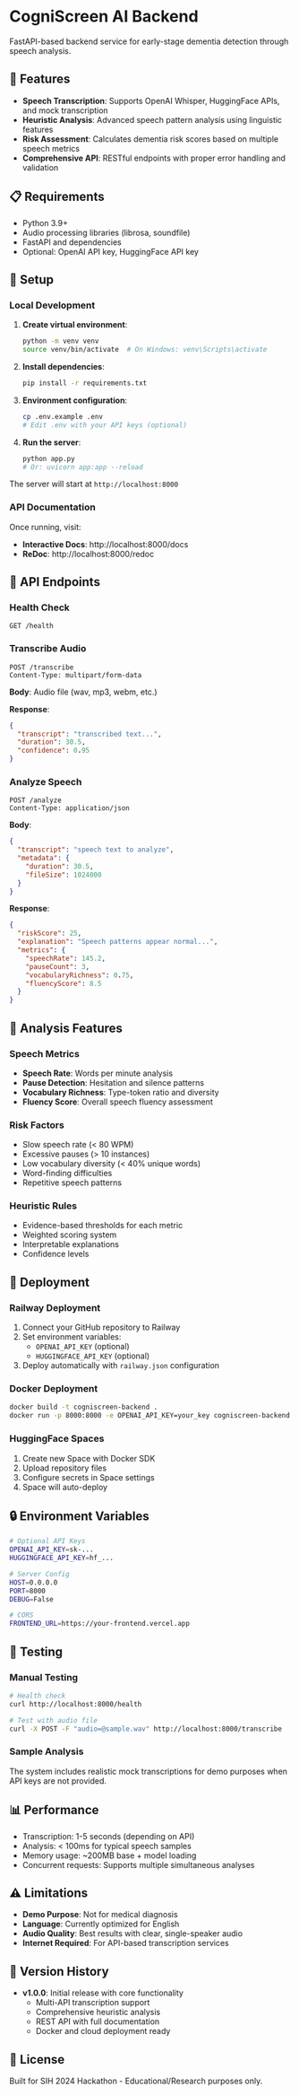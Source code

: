 # CogniScreen AI Backend

FastAPI-based backend service for early-stage dementia detection through speech analysis.

## 🚀 Features

- **Speech Transcription**: Supports OpenAI Whisper, HuggingFace APIs, and mock transcription
- **Heuristic Analysis**: Advanced speech pattern analysis using linguistic features
- **Risk Assessment**: Calculates dementia risk scores based on multiple speech metrics
- **Comprehensive API**: RESTful endpoints with proper error handling and validation

## 📋 Requirements

- Python 3.9+
- Audio processing libraries (librosa, soundfile)
- FastAPI and dependencies
- Optional: OpenAI API key, HuggingFace API key

## 🔧 Setup

### Local Development

1. **Create virtual environment**:
   ```bash
   python -m venv venv
   source venv/bin/activate  # On Windows: venv\Scripts\activate
   ```

2. **Install dependencies**:
   ```bash
   pip install -r requirements.txt
   ```

3. **Environment configuration**:
   ```bash
   cp .env.example .env
   # Edit .env with your API keys (optional)
   ```

4. **Run the server**:
   ```bash
   python app.py
   # Or: uvicorn app:app --reload
   ```

The server will start at `http://localhost:8000`

### API Documentation

Once running, visit:
- **Interactive Docs**: http://localhost:8000/docs
- **ReDoc**: http://localhost:8000/redoc

## 📡 API Endpoints

### Health Check
```http
GET /health
```

### Transcribe Audio
```http
POST /transcribe
Content-Type: multipart/form-data
```
**Body**: Audio file (wav, mp3, webm, etc.)

**Response**:
```json
{
  "transcript": "transcribed text...",
  "duration": 30.5,
  "confidence": 0.95
}
```

### Analyze Speech
```http
POST /analyze
Content-Type: application/json
```
**Body**:
```json
{
  "transcript": "speech text to analyze",
  "metadata": {
    "duration": 30.5,
    "fileSize": 1024000
  }
}
```

**Response**:
```json
{
  "riskScore": 25,
  "explanation": "Speech patterns appear normal...",
  "metrics": {
    "speechRate": 145.2,
    "pauseCount": 3,
    "vocabularyRichness": 0.75,
    "fluencyScore": 8.5
  }
}
```

## 🧠 Analysis Features

### Speech Metrics
- **Speech Rate**: Words per minute analysis
- **Pause Detection**: Hesitation and silence patterns
- **Vocabulary Richness**: Type-token ratio and diversity
- **Fluency Score**: Overall speech fluency assessment

### Risk Factors
- Slow speech rate (< 80 WPM)
- Excessive pauses (> 10 instances)
- Low vocabulary diversity (< 40% unique words)
- Word-finding difficulties
- Repetitive speech patterns

### Heuristic Rules
- Evidence-based thresholds for each metric
- Weighted scoring system
- Interpretable explanations
- Confidence levels

## 🚀 Deployment

### Railway Deployment

1. Connect your GitHub repository to Railway
2. Set environment variables:
   - `OPENAI_API_KEY` (optional)
   - `HUGGINGFACE_API_KEY` (optional)
3. Deploy automatically with `railway.json` configuration

### Docker Deployment

```bash
docker build -t cogniscreen-backend .
docker run -p 8000:8000 -e OPENAI_API_KEY=your_key cogniscreen-backend
```

### HuggingFace Spaces

1. Create new Space with Docker SDK
2. Upload repository files
3. Configure secrets in Space settings
4. Space will auto-deploy

## 🔒 Environment Variables

```bash
# Optional API Keys
OPENAI_API_KEY=sk-...
HUGGINGFACE_API_KEY=hf_...

# Server Config
HOST=0.0.0.0
PORT=8000
DEBUG=False

# CORS
FRONTEND_URL=https://your-frontend.vercel.app
```

## 🧪 Testing

### Manual Testing
```bash
# Health check
curl http://localhost:8000/health

# Test with audio file
curl -X POST -F "audio=@sample.wav" http://localhost:8000/transcribe
```

### Sample Analysis
The system includes realistic mock transcriptions for demo purposes when API keys are not provided.

## 📊 Performance

- Transcription: 1-5 seconds (depending on API)
- Analysis: < 100ms for typical speech samples
- Memory usage: ~200MB base + model loading
- Concurrent requests: Supports multiple simultaneous analyses

## ⚠️ Limitations

- **Demo Purpose**: Not for medical diagnosis
- **Language**: Currently optimized for English
- **Audio Quality**: Best results with clear, single-speaker audio
- **Internet Required**: For API-based transcription services

## 🔄 Version History

- **v1.0.0**: Initial release with core functionality
  - Multi-API transcription support
  - Comprehensive heuristic analysis
  - REST API with full documentation
  - Docker and cloud deployment ready

## 📄 License

Built for SIH 2024 Hackathon - Educational/Research purposes only.
